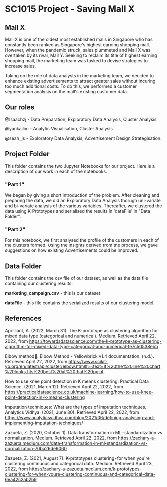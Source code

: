 # SC1015 Project - Saving Mall X
## Mall X
Mall X is one of the oldest most established malls in Singapore who has constantly been ranked as Singapore's highest earning shopping mall. 
However, when the pandemic struck, sales plummeted and Mall X was overtaken by its rival, Mall Y. Seeking to reclaim its title of highest earning shopping mall, the marketing team was tasked to devise strategies to increase sales.

Taking on the role of data analysts in the marketing team, we decided to enhance existing advertisements to attract greater sales without incuring too much additional costs. To do this, we performed a customer segmentation analysis on the mall's existing customer data.


## Our roles
@Isaachzj - Data Preparation, Exploratory Data Analysis, Cluster Analysis

@yankailim - Analytic Visualisation, Cluster Analysis

@seah_js - Exploratory Data Analysis, Advertisement Design Strategisation.


## Project Folder
This folder contains the two Jupyter Notebooks for our project. Here is a description of our work in each of the notebooks.

### "Part 1"
We began by giving a short introduction of the problem. After cleaning and preparing the data, we did an Exploratory Data Analysis thorugh uni-variate and bi-variate analysis of the various variables. Thereafter, we clustered the data using K-Prototypes and serialised the results in 'dataFile' in "Data Folder". 

### "Part 2" 
For this notebook, we first analysed the profile of the customers in each of the clusters formed. Using the insights derived from the process, we gave suggestions on how existing Advertisements could be improved.


## Data Folder
This folder contains the csv file of our dataset, as well as the data file containing our clustering results.

**marketing_campaign.csv** - this is our dataset

**dataFile** - this file contains the serialized results of our clustering model.


## References
Aprilliant, A. (2022, March 31). The K-prototype as clustering algorithm for mixed data type (categorical and numerical). Medium. Retrieved April 22, 2022, from https://towardsdatascience.com/the-k-prototype-as-clustering-algorithm-for-mixed-data-type-categorical-and-numerical-fe7c50538ebb

Elbow method. Elbow Method - Yellowbrick v1.4 documentation. (n.d.). Retrieved April 22, 2022, from https://www.scikit-yb.org/en/latest/api/cluster/elbow.html#:~:text=If%20the%20line%20chart%20looks,fits%20best%20at%20that%20point.

How to use knee point detection in K means clustering. Practical Data Science. (2021, March 12). Retrieved April 22, 2022, from https://practicaldatascience.co.uk/machine-learning/how-to-use-knee-point-detection-in-k-means-clustering

Imputation techniques: What are the types of imputation techniques. Analytics Vidhya. (2021, June 30). Retrieved April 22, 2022, from https://www.analyticsvidhya.com/blog/2021/06/defining-analysing-and-implementing-imputation-techniques/

Zazueta, Z. (2020, October 1). Data transformation in ML - standardization vs normalization. Medium. Retrieved April 22, 2022, from https://zachary-a-zazueta.medium.com/data-transformation-in-ml-standardization-vs-normalization-70ba26de9060

Zazueta, Z. (2021, August 7). K-prototypes clustering - for when you're clustering continuous and categorical data. Medium. Retrieved April 23, 2022, from https://zachary-a-zazueta.medium.com/k-prototypes-clustering-for-when-youre-clustering-continuous-and-categorical-data-6ea42c2ab2b9

